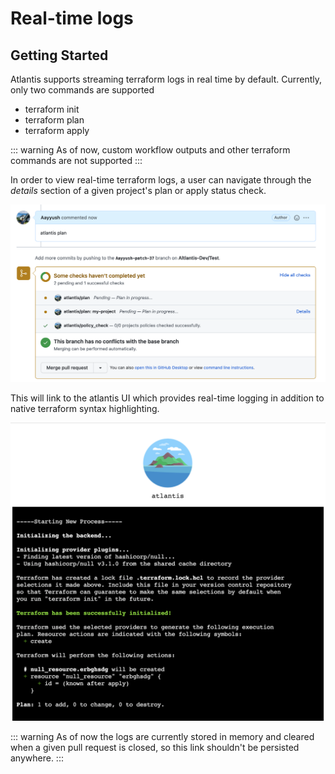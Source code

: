 # Real-time logs

## Getting Started
Atlantis supports streaming terraform logs in real time by default. Currently, only two commands are supported

* terraform init
* terraform plan
* terraform apply

::: warning
As of now, custom workflow outputs and other terraform commands are not supported
:::

In order to view real-time terraform logs, a user can navigate through the *details* section of a given project's plan or apply status check.

![Plan Command](./images/plan.png)

This will link to the atlantis UI which provides real-time logging in addition to native terraform syntax highlighting.

![Plan Output](./images/plan_output.png)

::: warning
As of now the logs are currently stored in memory and cleared when a given pull request is closed, so this link shouldn't be persisted anywhere.
:::

